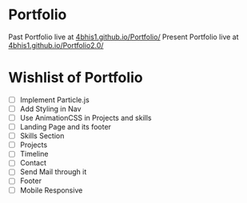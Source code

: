 # Portfolio

Past Portfolio live at <a href="https://4bhis1.github.io/Portfolio/">4bhis1.github.io/Portfolio/</a>
Present Portfolio live at <a href="https://4bhis1.github.io/Portfolio2.0/">4bhis1.github.io/Portfolio2.0/</a>

# Wishlist of Portfolio

- [ ] Implement Particle.js
- [ ] Add Styling in Nav
- [ ] Use AnimationCSS in Projects and skills
- [ ] Landing Page and its footer
- [ ] Skills Section
- [ ] Projects
- [ ] Timeline
- [ ] Contact
- [ ] Send Mail through it
- [ ] Footer
- [ ] Mobile Responsive
